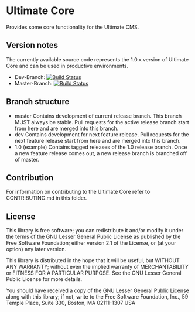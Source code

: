 Ultimate Core
===============================

Provides some core functionality for the Ultimate CMS.

Version notes
-------------

The currently available source code represents the 1.0.x version of Ultimate Core and can be used in productive environments.

* Dev-Branch: [![Build Status](https://travis-ci.org/frmwrk123/de.plugins-zum-selberbauen.ultimateCore.png?branch=dev)](https://travis-ci.org/frmwrk123/de.plugins-zum-selberbauen.ultimateCore)
* Master-Branch: [![Build Status](https://travis-ci.org/frmwrk123/de.plugins-zum-selberbauen.ultimateCore.png?branch=master)](https://travis-ci.org/frmwrk123/de.plugins-zum-selberbauen.ultimateCore)

Branch structure
----------------

* master Contains development of current release branch. This branch MUST always be stable. Pull requests for the active release branch start from here and are merged into this branch.
* dev Contains development for next feature release. Pull requests for the next feature release start from here and are merged into this branch.
* 1.0 (example) Contains tagged releases of the 1.0 release branch. Once a new feature release comes out, a new release branch is branched off of master.

Contribution
------------

For information on contributing to the Ultimate Core refer to CONTRIBUTING.md in this folder.

License
-------

This library is free software; you can redistribute it and/or
modify it under the terms of the GNU Lesser General Public License
as published by the Free Software Foundation; either version 2.1
of the License, or (at your option) any later version.

This library is distributed in the hope that it will be useful,
but WITHOUT ANY WARRANTY; without even the implied warranty of
MERCHANTABILITY or FITNESS FOR A PARTICULAR PURPOSE. See the GNU
Lesser General Public License for more details.

You should have received a copy of the GNU Lesser General Public
License along with this library; if not, write to the Free Software
Foundation, Inc., 59 Temple Place, Suite 330, Boston, MA 02111-1307 USA
